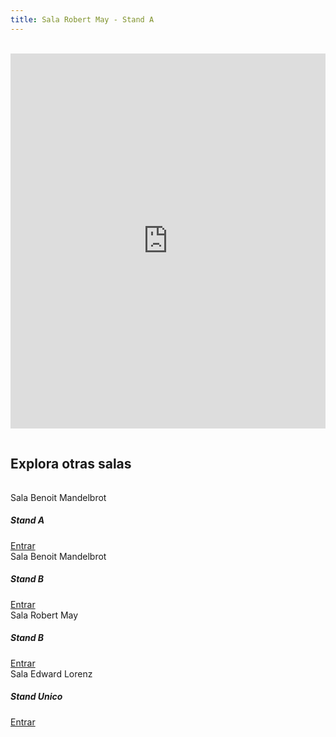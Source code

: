 ```yaml
---
title: Sala Robert May - Stand A
---
```


<div class="text-center">
<br>
      
<div class="mx-auto">
    <iframe allow="camera; microphone; fullscreen; display-capture; autoplay" src="https://meet.jit.si/SalaRobertMay-A" style="height: 600px; width: 100%; border: 0px;"></iframe>
        <h2 style="padding-top: 3%; padding-bottom: 3%;;">Explora otras salas</h2>
        <div class="page-content">
            <div class="row">
                <div class="col-md-3">
                    <div class="card border-primary mb-3">
                        <div class="card-header">Sala Benoit Mandelbrot</div>
                        <div class="card-body text-primary">
                            <h5 class="card-title">Stand A</h5>
                            <a href="/caos-y-fractales/sala-benoit-mandelbrot-A" class="stretched-link">Entrar</a>
                        </div>
                    </div>
                </div>
                <div class="col-md-3">
                    <div class="card border-primary mb-3">
                        <div class="card-header">Sala Benoit Mandelbrot</div>
                        <div class="card-body text-primary">
                            <h5 class="card-title">Stand B</h5>
                            <a href="/caos-y-fractales/sala-benoit-mandelbrot-B" class="stretched-link">Entrar</a>
                        </div>
                    </div>
                </div>
                <div class="col-md-3">
                    <div class="card border-primary mb-3">
                        <div class="card-header">Sala Robert May</div>
                        <div class="card-body text-primary">
                            <h5 class="card-title">Stand B</h5>
                            <a href="/caos-y-fractales/sala-robert-may-B" class="stretched-link">Entrar</a>
                        </div>
                    </div>
                </div>
                <div class="col-md-3">
                    <div class="card border-primary mb-3">
                        <div class="card-header">Sala Edward Lorenz</div>
                        <div class="card-body text-primary">
                            <h5 class="card-title">Stand Unico</h5>
                            <a href="/caos-y-fractales/sala-edward-lorenz" class="stretched-link">Entrar</a>
                        </div>
                    </div>
                </div>
            </div>
        </div>
</div>